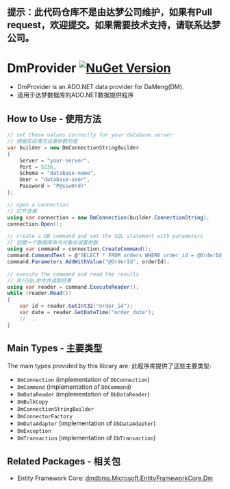 ## 提示：此代码仓库不是由达梦公司维护，如果有Pull request，欢迎提交。如果需要技术支持，请联系达梦公司。

# DmProvider [![NuGet Version](http://img.shields.io/nuget/v/dmdbms.DmProvider.svg?style=flat)](https://www.nuget.org/packages/dmdbms.DmProvider/)

* DmProvider is an ADO.NET data provider for DaMeng(DM).
* 适用于达梦数据库的ADO.NET数据提供程序

## How to Use - 使用方法
```csharp
// set these values correctly for your database server
// 根据实际情况设置参数的值
var builder = new DmConnectionStringBuilder
{
    Server = "your-server",
    Port = 5236,
    Schema = "database-name",
    User = "database-user",
    Password = "P@ssw0rd!"
};

// open a connection
// 打开连接
using var connection = new DmConnection(builder.ConnectionString);
connection.Open();

// create a DB command and set the SQL statement with parameters
// 创建一个数据库命令对象并设置参数
using var command = connection.CreateCommand();
command.CommandText = @"SELECT * FROM orders WHERE order_id = @OrderId;";
command.Parameters.AddWithValue("@OrderId", orderId);

// execute the command and read the results
// 执行SQL命令并读取结果
using var reader = command.ExecuteReader();
while (reader.Read())
{
	var id = reader.GetInt32("order_id");
	var date = reader.GetDateTime("order_date");
	// ...
}
```

## Main Types - 主要类型

The main types provided by this library are:
此程序库提供了这些主要类型:

* `DmConnection` (implementation of `DbConnection`)
* `DmCommand` (implementation of `DbCommand`)
* `DmDataReader` (implementation of `DbDataReader`)
* `DmBulkCopy`
* `DmConnectionStringBuilder`
* `DmConnectorFactory`
* `DmDataAdapter` (implementation of `DbDataAdapter`)
* `DmException`
* `DmTransaction` (implementation of `DbTransaction`)

## Related Packages - 相关包

* Entity Framework Core: [dmdbms.Microsoft.EntityFrameworkCore.Dm](https://www.nuget.org/packages/dmdbms.Microsoft.EntityFrameworkCore.Dm/)
